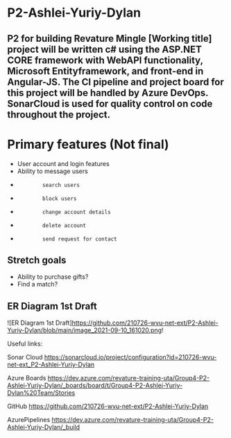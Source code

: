 # P2-Ashlei-Yuriy-Dylan
## P2 for building Revature Mingle [Working title] project will be written c# using the ASP.NET CORE framework with WebAPI functionality, Microsoft Entityframework, and front-end in Angular-JS. The CI pipeline and project board for this project will be handled by Azure DevOps. SonarCloud is used for quality control on code throughout the project.

# Primary features (Not final)
- User account and login features
- Ability to message users
-             search users
-             block users
-             change account details
-             delete account
-             send request for contact



## Stretch goals
- Ability to purchase gifts?
- Find a match?






## ER Diagram 1st Draft
![ER Diagram 1st Draft]https://github.com/210726-wvu-net-ext/P2-Ashlei-Yuriy-Dylan/blob/main/image_2021-09-10_161020.png!




Useful links:

Sonar Cloud
https://sonarcloud.io/project/configuration?id=210726-wvu-net-ext_P2-Ashlei-Yuriy-Dylan

Azure Boards
https://dev.azure.com/revature-training-uta/Group4-P2-Ashlei-Yuriy-Dylan/_boards/board/t/Group4-P2-Ashlei-Yuriy-Dylan%20Team/Stories

GitHub
https://github.com/210726-wvu-net-ext/P2-Ashlei-Yuriy-Dylan

AzurePipelines
https://dev.azure.com/revature-training-uta/Group4-P2-Ashlei-Yuriy-Dylan/_build
